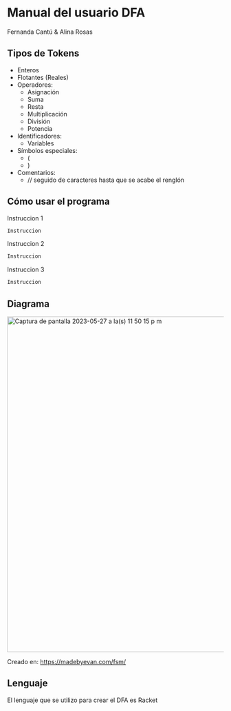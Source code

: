 #  Manual del usuario DFA 
Fernanda Cantú & Alina Rosas

## Tipos de Tokens
* Enteros
* Flotantes (Reales)
* Operadores:
  * Asignación
  * Suma
  * Resta
  * Multiplicación
  * División
  * Potencia
* Identificadores:
  * Variables
* Símbolos especiales:
  * (
  * )
* Comentarios:
  * // seguido de caracteres hasta que se acabe el renglón

## Cómo usar el programa

Instruccion 1

```bash
Instruccion 
```

Instruccion 2

```bash
Instruccion 
```

Instruccion 3

```bash
Instruccion 
```

## Diagrama
<img width="779" alt="Captura de pantalla 2023-05-27 a la(s) 11 50 15 p m" src="https://github.com/fernandacor/tareasTC2037_A01252720-A01782232/assets/83849161/dee56854-b788-4791-9dd7-c97e440584a6">

Creado en: https://madebyevan.com/fsm/

## Lenguaje

El lenguaje que se utilizo para crear el DFA es Racket

